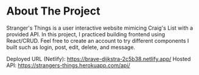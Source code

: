 # About The Project

Stranger's Things is a user interactive website mimicing Craig's List with a provided API. In this project, I practiced building frontend using React/CRUD. Feel free to create an account to try different components I built such as login, post, edit, delete, and message.

Deployed URL (Netlify): https://brave-dijkstra-2c5b38.netlify.app/
Hosted API: https://strangers-things.herokuapp.com/api/
